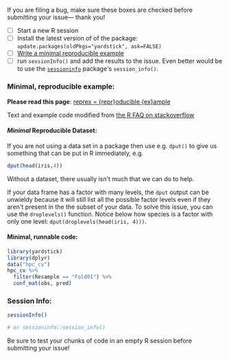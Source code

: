 If you are filing a bug, make sure these boxes are checked before submitting your issue— thank you!

- [ ] Start a new R session
- [ ] Install the latest version of of the package: `update.packages(oldPkgs="yardstick", ask=FALSE)`
- [ ] [Write a minimal reproducible example](http://stackoverflow.com/a/5963610)
- [ ] run `sessionInfo()` and add the results to the issue. Even better would be to use the [`sessioninfo`](https://github.com/r-lib/sessioninfo) package's `session_info()`.  

### Minimal, reproducible example:

__Please read this page__: [reprex = {repr}oducible {ex}ample](https://github.com/jennybc/reprex#what-is-a-reprex) 

Text and example code modified from [the R FAQ on stackoverflow](http://stackoverflow.com/a/5963610)

#### _Minimal_ Reproducible Dataset:

If you are not using a data set in a package then use e.g. `dput()` to give us something that can be put in R immediately, e.g. 

```r
dput(head(iris,4))
```

Without a dataset, there usually isn't much that we can do to help. 

If your data frame has a factor with many levels, the `dput` output can be unwieldy because it will still list all the possible factor levels even if they aren't present in the the subset of your data. To solve this issue, you can use the `droplevels()` function. Notice below how species is a factor with only one level: `dput(droplevels(head(iris, 4)))`.

#### Minimal, runnable code:

```r
library(yardstick)
library(dplyr)
data("hpc_cv")
hpc_cv %>%
  filter(Resample == "Fold01") %>%
  conf_mat(obs, pred)
```

### Session Info:

```r
sessionInfo()

# or sessioninfo::session_info()

```

Be sure to test your chunks of code in an empty R session before submitting your issue!